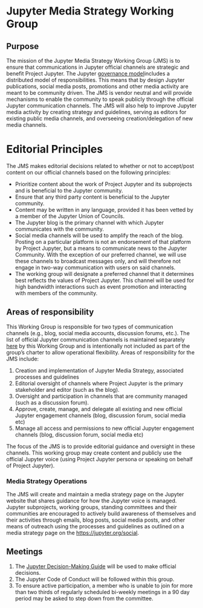 # Jupyter Media Strategy Working Group

## Purpose

The mission of the Jupyter Media Strategy Working Group (JMS) is to ensure that communications in Jupyter official channels are strategic and benefit Project Jupyter. The Jupyter [governance model](https://jupyter.org/governance/standing_committees_and_working_groups.html)includes a distributed model of responsibilities. This means that by design Jupyter publications, social media posts, promotions and other media activity are meant to be community driven. The JMS is vendor neutral and will provide mechanisms to enable the community to speak publicly through the official Jupyter communication channels. The JMS will also help to improve Jupyter media activity by creating strategy and guidelines, serving as editors for existing public media channels, and overseeing creation/delegation of new media channels.

# Editorial Principles

The JMS makes editorial decisions related to whether or not to accept/post content on our official channels based on the following principles:

- Prioritize content about the work of Project Jupyter and its subprojects and is beneficial to the Jupyter community.
- Ensure that any third party content is beneficial to the Jupyter community.
- Content may be written in any language, provided it has been vetted by a member of the Jupyter Union of Councils.
- The Jupyter blog is the primary channel with which Jupyter communicates with the community.
- Social media channels will be used to amplify the reach of the blog. Posting on a particular platform is not an endorsement of that platform by Project Jupyter, but a means to communicate news to the Jupyter Community. With the exception of our preferred channel, we will use these channels to broadcast messages only, and will therefore not engage in two-way communication with users on said channels.
- The working group will designate a preferred channel that it determines best reflects the values of Project Jupyter. This channel will be used for high bandwidth interactions such as event promotion and interacting with members of the community.

## Areas of responsibility

This Working Group is responsible for two types of communication channels (e.g., blog, social media accounts, discussion forums, etc.). The list of official Jupyter communication channels is maintained separately [here](https://jupyter.org/social) by this Working Group and is intentionally not included as part of the group’s charter to allow operational flexibility. Areas of responsibility for the JMS include:

1. Creation and implementation of Jupyter Media Strategy, associated processes and guidelines
2. Editorial oversight of channels where Project Jupyter is the primary stakeholder and editor (such as the blog).
3. Oversight and participation in channels that are community managed (such as a discussion forum).
4. Approve, create, manage, and delegate all existing and new official Jupyter engagement channels (blog, discussion forum, social media etc)
5. Manage all access and permissions to new official Jupyter engagement channels (blog, discussion forum, social media etc)

The focus of the JMS is to provide editorial guidance and oversight in these channels. This working group may create content and publicly use the official Jupyter voice (using Project Jupyter persona or speaking on behalf of Project Jupyter).

### Media Strategy Operations

The JMS will create and maintain a media strategy page on the Jupyter website that shares guidance for how the Jupyter voice is managed. Jupyter subprojects, working groups, standing committees and their communities are encouraged to actively build awareness of themselves and their activities through emails, blog posts, social media posts, and other means of outreach using the processes and guidelines as outlined on a media strategy page on the https://jupyter.org/social.

## Meetings

1. The [Jupyter Decision-Making Guide](https://jupyter.org/governance/decision_making.html) will be used to make official decisions.
2. The Jupyter Code of Conduct will be followed within this group.
3. To ensure active participation, a member who is unable to join for more than two thirds of regularly scheduled bi-weekly meetings in a 90 day period may be asked to step down from the committee.
